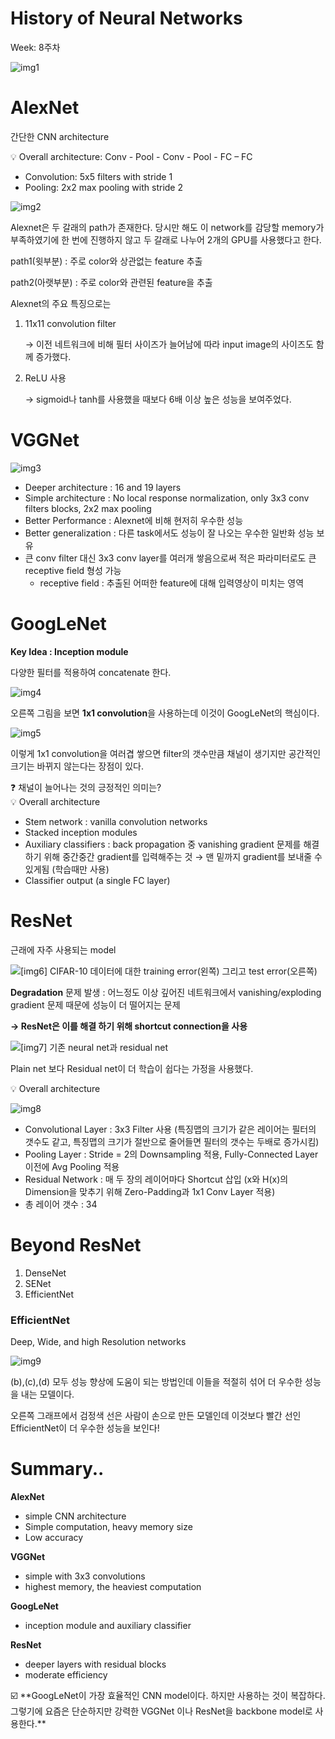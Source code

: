 # History of Neural Networks

Week: 8주차

![img1](Image3_1/img1.png)

# AlexNet

간단한 CNN architecture

<aside>
💡 Overall architecture: Conv - Pool - Conv - Pool - FC – FC

- Convolution: 5x5 filters with stride 1
- Pooling: 2x2 max pooling with stride 2
</aside>

![img2](Image3_1/img2.png)

Alexnet은 두 갈래의 path가 존재한다. 당시만 해도 이 network를 감당할 memory가 부족하였기에 한 번에 진행하지 않고 두 갈래로 나누어 2개의 GPU를 사용했다고 한다.

path1(윗부분) : 주로 color와 상관없는 feature 추출

path2(아랫부분) : 주로 color와 관련된 feature을 추출

Alexnet의 주요 특징으로는

1. 11x11 convolution filter 
    
    → 이전 네트워크에 비해 필터 사이즈가 늘어남에 따라 input image의 사이즈도 함께 증가했다.
    
2. ReLU 사용
    
    → sigmoid나 tanh를 사용했을 때보다 6배 이상 높은 성능을 보여주었다.
    

# VGGNet

![img3](Image3_1/img3.png)

- Deeper architecture : 16 and 19 layers
- Simple architecture : No local response normalization, only 3x3 conv filters blocks, 2x2 max pooling
- Better Performance : Alexnet에 비해 현저히 우수한 성능
- Better generalization : 다른 task에서도 성능이 잘 나오는 우수한 일반화 성능 보유
- 큰 conv filter 대신 3x3 conv layer를 여러개 쌓음으로써 적은 파라미터로도 큰 receptive field 형성 가능
    - receptive field : 추출된 어떠한 feature에 대해 입력영상이 미치는 영역

# GoogLeNet

**Key Idea : Inception module**

다양한 필터를 적용하여 concatenate 한다.

![img4](Image3_1/img4.png)

오른쪽 그림을 보면 **1x1 convolution**을 사용하는데 이것이 GoogLeNet의 핵심이다.

![img5](Image3_1/img5.png)

이렇게 1x1 convolution을 여러겹 쌓으면 filter의 갯수만큼 채널이 생기지만 공간적인 크기는 바뀌지 않는다는 장점이 있다.

<aside>
❓ 채널이 늘어나는 것의 긍정적인 의미는?

</aside>

<aside>
💡 Overall architecture

- Stem network : vanilla convolution networks
- Stacked inception modules
- Auxiliary classifiers : back propagation 중 vanishing gradient 문제를 해결하기 위해 중간중간 gradient를 입력해주는 것 → 맨 밑까지 gradient를 보내줄 수 있게됨 (학습때만 사용)
- Classifier output (a single FC layer)
</aside>

# ResNet

근래에 자주 사용되는 model

![[img6] CIFAR-10 데이터에 대한 training error(왼쪽) 그리고 test error(오른쪽)](Image3_1/img6.png)

**Degradation** 문제 발생 : 어느정도 이상 깊어진 네트워크에서 vanishing/exploding gradient 문제 때문에 성능이 더 떨어지는 문제

**→ ResNet은 이를 해결 하기 위해 shortcut connection을 사용**

![[img7] 기존 neural net과 residual net](Image3_1/img7.png)


Plain net 보다 Residual net이 더 학습이 쉽다는 가정을 사용했다.

<aside>
💡 Overall architecture

![img8](Image3_1/img8.png)

- Convolutional Layer : 3x3 Filter 사용 (특징맵의 크기가 같은 레이어는 필터의 갯수도 같고, 특징맵의 크기가 절반으로 줄어들면 필터의 갯수는 두배로 증가시킴)
- Pooling Layer : Stride = 2의 Downsampling 적용, Fully-Connected Layer 이전에 Avg Pooling 적용
- Residual Network : 매 두 장의 레이어마다 Shortcut 삽입 (x와 H(x)의 Dimension을 맞추기 위해 Zero-Padding과 1x1 Conv Layer 적용)
- 총 레이어 갯수 : 34
</aside>

# Beyond ResNet

1. DenseNet
2. SENet
3. EfficientNet

### EfficientNet

Deep, Wide, and high Resolution networks

![img9](Image3_1/img9.png)

(b),(c),(d) 모두 성능 향상에 도움이 되는 방법인데 이들을 적절히 섞어 더 우수한 성능을 내는 모델이다.

오른쪽 그래프에서 검정색 선은 사람이 손으로 만든 모델인데 이것보다 빨간 선인 EfficientNet이 더 우수한 성능을 보인다!

# Summary..

**AlexNet**

- simple CNN architecture
- Simple computation, heavy memory size
- Low accuracy

**VGGNet**

- simple with 3x3 convolutions
- highest memory, the heaviest computation

**GoogLeNet**

- inception module and auxiliary classifier

**ResNet** 

- deeper layers with residual blocks
- moderate efficiency

<aside>
☑️ **GoogLeNet이 가장 효율적인 CNN model이다. 하지만 사용하는 것이 복잡하다.
그렇기에 요즘은 단순하지만 강력한 VGGNet 이나 ResNet을 backbone model로 사용한다.**

</aside>